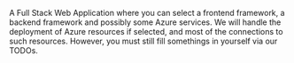 ﻿A Full Stack Web Application where you can select a frontend framework, a backend framework and possibly some Azure services.
We will handle the deployment of Azure resources if selected, and most of the connections to such resources.
However,  you must still fill somethings in yourself via our TODOs.